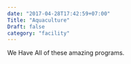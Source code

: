 ```yaml
---
date: "2017-04-28T17:42:59+07:00"
Title: "Aquaculture"
Draft: false
category: "facility"
---
```


We Have All of these amazing programs.
